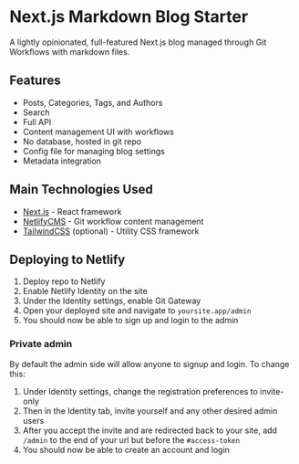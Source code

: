 # Next.js Markdown Blog Starter

A lightly opinionated, full-featured Next.js blog managed through Git Workflows with markdown files.

## Features

- Posts, Categories, Tags, and Authors
- Search
- Full API
- Content management UI with workflows
- No database, hosted in git repo
- Config file for managing blog settings
- Metadata integration

## Main Technologies Used

- [Next.js](https://nextjs.org/) - React framework
- [NetlifyCMS](https://www.netlifycms.org/) - Git workflow content management
- [TailwindCSS](https://tailwindcss.com/) (optional) - Utility CSS framework

## Deploying to Netlify

1. Deploy repo to Netlify
2. Enable Netlify Identity on the site
3. Under the Identity settings, enable Git Gateway
4. Open your deployed site and navigate to `yoursite.app/admin`
5. You should now be able to sign up and login to the admin

### Private admin

By default the admin side will allow anyone to signup and login. To change this:

1. Under Identity settings, change the registration preferences to invite-only
2. Then in the Identity tab, invite yourself and any other desired admin users
3. After you accept the invite and are redirected back to your site, add `/admin` to the end of your url but before the `#access-token`
4. You should now be able to create an account and login
